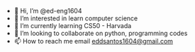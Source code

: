 - 👋 Hi, I’m @ed-eng1604
- 👀 I’m interested in learn computer science
- 🌱 I’m currently learning CS50 - Harvada
- 💞️ I’m looking to collaborate on python, programming codes
- 📫 How to reach me email
eddsantos1604@gmail.com
<!---
ed-eng1604/ed-eng1604 is a ✨ special ✨ repository because its `README.md` (this file) appears on your GitHub profile.
You can click the Preview link to take a look at your changes.
--->

